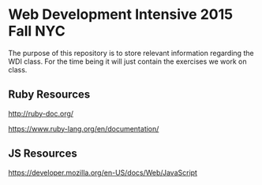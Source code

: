 # Web Development Intensive 2015 Fall NYC

The purpose of this repository is to store relevant information regarding the WDI class. For the time being it will just contain the exercises we work on class.


## Ruby Resources

http://ruby-doc.org/

https://www.ruby-lang.org/en/documentation/

## JS Resources

https://developer.mozilla.org/en-US/docs/Web/JavaScript
